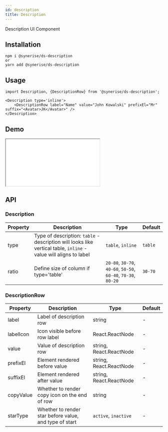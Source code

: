 ```yaml
---
id: description
title: Description
---
```


Description UI Component

## Installation
```
npm i @synerise/ds-description
or
yarn add @synerise/ds-description
```

## Usage
```
import Description, {DescriptionRow} from '@synerise/ds-description';

<Description type='inline'>
    <DescriptionRow label="Name" value="John Kowalski" prefixEl="Mr" suffix="<Avatar>JK</Avatar>" />
</Description>

```

## Demo

<iframe src="/storybook-static/iframe.html?id=components-description--default"></iframe>

## API

### Description
| Property | Description                                                                                                      | Type                                                          | Default |
| ---      | ---                                                                                                              | ---                                                           | ---     |
| type     | Type of description: `table` - description will looks like vertical table, `inline` - value will aligns to label | `table`, `inline`                                             | `table` |
| ratio    | Define size of column if type='table'                                                                            | `20-80`, `30-70`, `40-60`, `50-50`, `60-40`, `70-30`, `80-20` | `30-70` |

### DescriptionRow
| Property  | Description                                            | Type                    | Default |
| ---       | ---                                                    | ---                     | ---     |
| label     | Label of description row                               | string                  | -       |
| labelIcon | Icon visible before row label                         | React.ReactNode         | -       |
| value     | Value of description row                               | string, React.ReactNode | -       |
| prefixEl  | Element rendered before value                          | string, React.ReactNode | -       |
| suffixEl  | Element rendered after value                           | string, React.ReactNode | -       |
| copyValue | Whether to render copy icon on the end of row          | string                  | -       |
| starType  | Whether to render star before value, and type of start | `active`, `inactive`    | -       |

